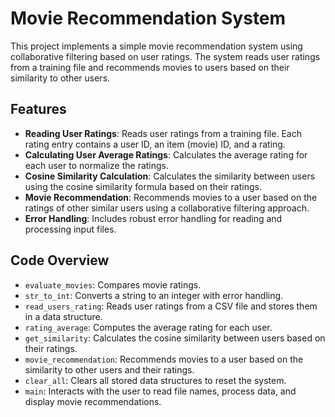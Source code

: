 # Movie Recommendation System

This project implements a simple movie recommendation system using collaborative filtering based on user ratings. The system reads user ratings from a training file and recommends movies to users based on their similarity to other users.

## Features

- **Reading User Ratings**: Reads user ratings from a training file. Each rating entry contains a user ID, an item (movie) ID, and a rating.
- **Calculating User Average Ratings**: Calculates the average rating for each user to normalize the ratings.
- **Cosine Similarity Calculation**: Calculates the similarity between users using the cosine similarity formula based on their ratings.
- **Movie Recommendation**: Recommends movies to a user based on the ratings of other similar users using a collaborative filtering approach.
- **Error Handling**: Includes robust error handling for reading and processing input files.

## Code Overview

- `evaluate_movies`: Compares movie ratings.
- `str_to_int`: Converts a string to an integer with error handling.
- `read_users_rating`: Reads user ratings from a CSV file and stores them in a data structure.
- `rating_average`: Computes the average rating for each user.
- `get_similarity`: Calculates the cosine similarity between users based on their ratings.
- `movie_recommendation`: Recommends movies to a user based on the similarity to other users and their ratings.
- `clear_all`: Clears all stored data structures to reset the system.
- `main`: Interacts with the user to read file names, process data, and display movie recommendations.
